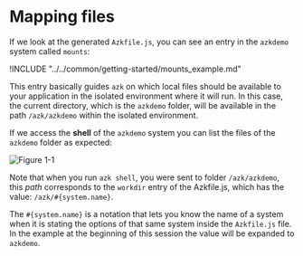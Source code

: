 # Mapping files

If we look at the generated `Azkfile.js`, you can see an entry in the `azkdemo` system called `mounts`:

!INCLUDE "../../common/getting-started/mounts_example.md"

This entry basically guides `azk` on which local files should be available to your application in the isolated environment where it will run. In this case, the current directory, which is the `azkdemo` folder, will be available in the path `/azk/azkdemo` within the isolated environment.

If we access the **shell** of the `azkdemo` system you can list the files of the `azkdemo` folder as expected:

![Figure 1-1](../resources/images/ls.png)

Note that when you run `azk shell`, you were sent to folder `/azk/azkdemo`, this _path_ corresponds to the `workdir` entry of the Azkfile.js, which has the value: `/azk/#{system.name}`.

The `#{system.name}` is a notation that lets you know the name of a system when it is stating the options of that same system inside the `Azkfile.js` file. In the example at the beginning of this session the value will be expanded to `azkdemo`.
